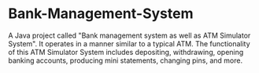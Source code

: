 # Bank-Management-System
 A Java project called "Bank management system as well as ATM Simulator System". It operates in a manner similar to a typical ATM. The functionality of this ATM Simulator System includes depositing, withdrawing, opening banking accounts, producing mini statements, changing pins, and more.

